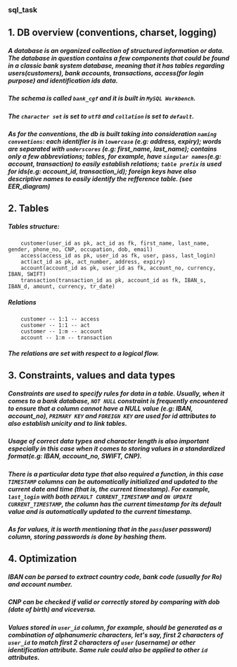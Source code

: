 ### sql_task
## 1. DB overview (conventions, charset, logging)
#####  A database is an organized collection of structured information or data. The database in question contains a few components that could be found in a classic bank system database, meaning that it has tables regarding users(customers), bank accounts, transactions, access(for login purpose) and identification ids data. 
##### The schema is called `bank_cgf` and it is built in `MySQL Workbench`. 
##### The `character set` is set to `utf8` and `collation` is set to `default`.
##### As for the conventions, the db is built taking into consideration `naming conventions`: each identifier is in `lowercase` (e.g: address, expiry); words are separated with `underscores` (e.g: first_name, last_name); contains only a few abbreviations; tables, for example, have `singular names`(e.g: account, transaction) to easily establish relations; `table prefix` is used for ids(e.g: account_id, transaction_id); foreign keys have also descriptive names to easily identify the refference table. (see EER_diagram)

## 2. Tables
##### Tables structure:
		customer(user_id as pk, act_id as fk, first_name, last_name, gender, phone_no, CNP, occupation, dob, email)
		access(access_id as pk, user_id as fk, user, pass, last_login)
		act(act_id as pk, act_number, address, expiry)
		account(account_id as pk, user_id as fk, account_no, currency, IBAN, SWIFT)
		transaction(transaction_id as pk, account_id as fk, IBAN_s, IBAN_d, amount, currency, tr_date)
##### Relations
		customer -- 1:1 -- access
		customer -- 1:1 -- act
		customer -- 1:m -- account
		account -- 1:m -- transaction
##### The relations are set with respect to a logical flow.		

## 3. Constraints, values and data types
##### Constraints are used to specify rules for data in a table. Usually, when it comes to a bank database, `NOT NULL` constraint is frequently encountered to ensure that a column cannot have a NULL value (e.g: IBAN, account_no), `PRIMARY KEY` and `FOREIGN KEY` are used for id attributes to also establish unicity and to link tables.
##### Usage of correct data types and character length is also important especially in this case when it comes to storing values in a standardized format(e.g: IBAN, account_no, SWIFT, CNP).
##### There is a particular data type that also required a function, in this case `TIMESTAMP` columns can be automatically initialized and updated to the current date and time (that is, the current timestamp). For example, `last_login` with both `DEFAULT CURRENT_TIMESTAMP` and `ON UPDATE CURRENT_TIMESTAMP`, the column has the current timestamp for its default value and is automatically updated to the current timestamp. 
##### As for values, it is worth mentioning that in the `pass`(user password) column, storing passwords is done by hashing them.

## 4. Optimization
##### IBAN can be parsed to extract country code, bank code (usually for Ro) and account number.
##### CNP can be checked if valid or correctly stored by comparing with dob (date of birth) and viceversa.
##### Values stored in `user_id` column, for example, should be generated as a combination of alphanumeric characters, let's say, first 2 characters of `user_id` to match first 2 characters of `user` (username) or other identification attribute. Same rule could also be applied to other `id` attributes.

